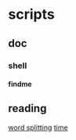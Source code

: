 # scripts

## doc

### shell

#### findme

## reading

[word splitting](https://unix.stackexchange.com/a/26672)
[time](https://stackoverflow.com/questions/556405/what-do-real-user-and-sys-mean-in-the-output-of-time1/556411#556411)
